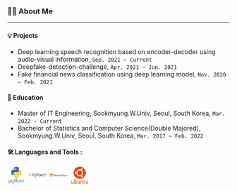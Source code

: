 
<!--
**Han-lim/Han-lim** is a ✨ _special_ ✨ repository because its `README.md` (this file) appears on your GitHub profile.

Here are some ideas to get you started:

- 🔭 I’m currently working on ...
- 🌱 I’m currently learning ...
- 👯 I’m looking to collaborate on ...
- 🤔 I’m looking for help with ...
- 💬 Ask me about ...
- 📫 How to reach me: ...
- 😄 Pronouns: ...
- ⚡ Fun fact: ...
-->

### :technologist: About Me
----

#### :bulb: Projects
- Deep learning speech recognition based on encoder-decoder using audio-visual information, `Sep. 2021 ~ Current` <br>
- Deepfake-detection-challenge, `Apr. 2021 ~ Jun. 2021` <br>
- Fake financial news classification using deep learning model, `Nov. 2020 ~ Feb. 2021` <br>

#### :book: Education
- Master of IT Engineering, Sookmyung.W.Univ, Seoul, South Korea, `Mar. 2022 ~ Current` <br>
- Bachelor of Statistics and Computer Science(Double Majored), Sookmyung.W.Univ, Seoul, South Korea, `Mar. 2017 ~ Feb. 2022` <br>

#### :hammer_and_wrench: Languages and Tools :
<img src="https://github.com/devicons/devicon/blob/master/icons/python/python-original-wordmark.svg" title="Python" alt="Python" width="40" height="40"/>&nbsp;
<img src="https://github.com/devicons/devicon/blob/master/icons/pytorch/pytorch-original-wordmark.svg" title="Pytorch" alt="Pytorch" width="40" height="40"/>&nbsp;
<img src="https://github.com/devicons/devicon/blob/master/icons/tensorflow/tensorflow-original-wordmark.svg" title="Tensorflow" alt="Tensorflow" width="40" height="40"/>&nbsp;
<img src="https://github.com/devicons/devicon/blob/master/icons/ubuntu/ubuntu-plain-wordmark.svg" title="Ubuntu" alt="Ubuntu" width="40" height="40"/>&nbsp;
  



